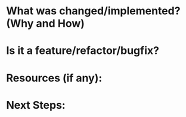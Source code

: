# What was changed/implemented? (Why and How)


# Is it a feature/refactor/bugfix?


# Resources (if any):


# Next Steps:
